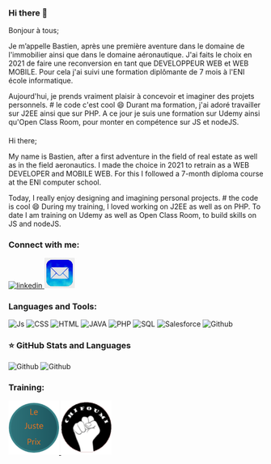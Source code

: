 ### Hi there 👋

Bonjour à tous; 

Je m’appelle Bastien, après une première aventure dans le domaine de l'immobilier ainsi que dans le domaine
aéronautique. J'ai faits le choix en 2021 de faire une reconversion en tant que DEVELOPPEUR WEB et WEB MOBILE.
Pour cela j'ai suivi une formation diplômante de 7 mois à l'ENI école informatique.

Aujourd'hui, je prends vraiment plaisir à concevoir et imaginer des projets personnels. # le code c'est cool 😄
Durant ma formation, j'ai adoré travailler sur J2EE ainsi que sur PHP. A ce jour je suis une formation sur Udemy ainsi qu'Open Class Room, pour monter en compétence sur JS et nodeJS.

####

Hi there;

My name is Bastien, after a first adventure in the field of real estate as well as in the field
aeronautics. I made the choice in 2021 to retrain as a WEB DEVELOPER and MOBILE WEB.
For this I followed a 7-month diploma course at the ENI computer school.

Today, I really enjoy designing and imagining personal projects. # the code is cool 😄
During my training, I loved working on J2EE as well as on PHP. To date I am training on Udemy as well as Open Class Room, to build skills on JS and nodeJS.

<!--
**Bloublu/Bloublu** is a ✨ _special_ ✨ repository because its `README.md` (this file) appears on your GitHub profile.

Here are some ideas to get you started:

- 🔭 I’m currently working on ...
- 🌱 I’m currently learning ...
- 👯 I’m looking to collaborate on ...
- 🤔 I’m looking for help with ...
- 💬 Ask me about ...
- 📫 How to reach me: ...
- 😄 Pronouns: ...
- ⚡ Fun fact: ...
-->

### Connect with me:
   <a href= "https://www.linkedin.com/in/bastien-bénariac" target="_blank"> 
      <img width="60"
         alt="linkedin"
         src="https://cdn.jsdelivr.net/gh/devicons/devicon/icons/linkedin/linkedin-original.svg"/>
   </a>
   <a href="mailto:contact@bloublu.fr">
      <img width="60"
         alt="linkedin"
         src="./images/email.png"/>
   </a>
   

### Languages and Tools:
<div>
   <img alt="Js" width="40px" src="https://cdn.jsdelivr.net/gh/devicons/devicon/icons/javascript/javascript-original.svg"/>

   <img alt="CSS" width="40px" src="https://cdn.jsdelivr.net/gh/devicons/devicon/icons/css3/css3-original-wordmark.svg"/>

   <img alt="HTML" width="40px" src="https://cdn.jsdelivr.net/gh/devicons/devicon/icons/html5/html5-original-wordmark.svg"/>

   <img alt="JAVA" width="40px"  src="https://cdn.jsdelivr.net/gh/devicons/devicon/icons/java/java-original.svg"/>

   <img alt="PHP" width="40px" src="https://cdn.jsdelivr.net/gh/devicons/devicon/icons/php/php-original.svg"/>

   <img alt="SQL" width="40px" src="https://cdn.jsdelivr.net/gh/devicons/devicon/icons/microsoftsqlserver/microsoftsqlserver-plain-wordmark.svg"/>

   <img alt="Salesforce" width="40px" src="https://cdn.jsdelivr.net/gh/devicons/devicon/icons/salesforce/salesforce-original.svg"/>

   <img alt="Github" width="40px" src="https://cdn.jsdelivr.net/gh/devicons/devicon/icons/github/github-original.svg"/>
</div>



### ⭐ GitHub Stats and Languages
<div>
<img alt="Github" width="52%" src="https://github-readme-stats.vercel.app/api?username=Bloublu&show_icons=true&theme=dark"/>

<img alt="Github" width="43%" src="https://github-readme-stats.vercel.app/api/top-langs/?username=Bloublu&layout=compact"/>
</div>

<!-- mise en commentaire des liens pour stats github et stats languagues car mise en place via balise img au dessus
lien pour stats github: 

![Bloublu GitHub Stats](https://github-readme-stats.vercel.app/api?username=Bloublu&show_icons=true&theme=dark)

liens pour stats languages: 

[![Top Langs](https://github-readme-stats.vercel.app/api/top-langs/?username=Bloublu&layout=compact)](https://github-readme-stats.vercel.app/api/top-langs/?username=Bloublu)
-->

### Training:
   <a href= "https://www.bloublu.fr/lejusteprix/" target="_blank"> 
      <img width="100"
         alt="LeJustePrix"
         src="./images/justPrix.png"/>
   </a>
   <a href= "https://www.bloublu.fr/chifoumi/" target="_blank"> 
      <img width="100"
         alt="Chifoumi"
         src="./images/chifoumi.png"/>
   </a>